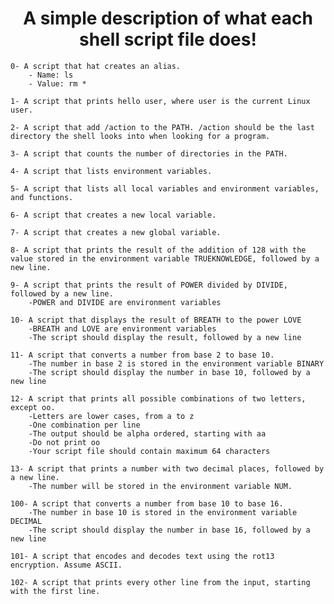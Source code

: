 <h1 align="center">A simple description of what each shell script file does!</h1>

	0- A script that hat creates an alias.
		- Name: ls
		- Value: rm *

	1- A script that prints hello user, where user is the current Linux user.

	2- A script that add /action to the PATH. /action should be the last directory the shell looks into when looking for a program.

	3- A script that counts the number of directories in the PATH.

	4- A script that lists environment variables.

	5- A script that lists all local variables and environment variables, and functions.

	6- A script that creates a new local variable.

	7- A script that creates a new global variable.

	8- A script that prints the result of the addition of 128 with the value stored in the environment variable TRUEKNOWLEDGE, followed by a new line.

	9- A script that prints the result of POWER divided by DIVIDE, followed by a new line.
		-POWER and DIVIDE are environment variables

	10- A script that displays the result of BREATH to the power LOVE
		-BREATH and LOVE are environment variables
		-The script should display the result, followed by a new line

	11- A script that converts a number from base 2 to base 10.
		-The number in base 2 is stored in the environment variable BINARY
		-The script should display the number in base 10, followed by a new line

	12- A script that prints all possible combinations of two letters, except oo.
		-Letters are lower cases, from a to z
		-One combination per line
		-The output should be alpha ordered, starting with aa
		-Do not print oo
		-Your script file should contain maximum 64 characters

	13- A script that prints a number with two decimal places, followed by a new line.
		-The number will be stored in the environment variable NUM.

	100- A script that converts a number from base 10 to base 16.
		-The number in base 10 is stored in the environment variable DECIMAL
		-The script should display the number in base 16, followed by a new line

	101- A script that encodes and decodes text using the rot13 encryption. Assume ASCII.
	
	102- A script that prints every other line from the input, starting with the first line.
